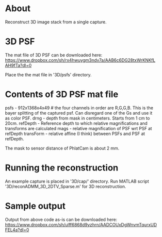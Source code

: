 # About
Reconstruct 3D image stack from a single capture.

# 3D PSF
The mat file of 3D PSF can be downloaded here: https://www.dropbox.com/sh/rx4hwuygm3ndv7a/AAB6c6DG28txWrKNKfLAH9fTa?dl=0

Place the the mat file in '3D/psfs' directory.

# Contents of 3D PSF mat file
psfs - 912x1368x4x49   # the four channels in order are R,G,G,B. This is the bayer splitting of the captured psf. Can disregard one of the Gs and use it as color PSF.
drng - depth from mask in centimeters. Starts from 1 cm to 20cm.
refDepth - Reference depth to which relative magnifications and transforms are calculated
mags - relative magnification of PSF wrt PSF at refDepth
transForm - relative affine (I think) between PSFs and PSF at refDepth.

The mask to sensor distance of PhlatCam is about 2 mm.

# Running the reconstruction
An example capture is placed in '3D/cap/' directory.
Run MATLAB script '3D/reconADMM_3D_2DTV_Sparse.m' for 3D reconstruction.

# Sample output
Output from above code as-is can be downloaded here: https://www.dropbox.com/sh/ulff6868d9yzhrn/AADCOUxDgWnvmTqurxUDFEL4a?dl=0
